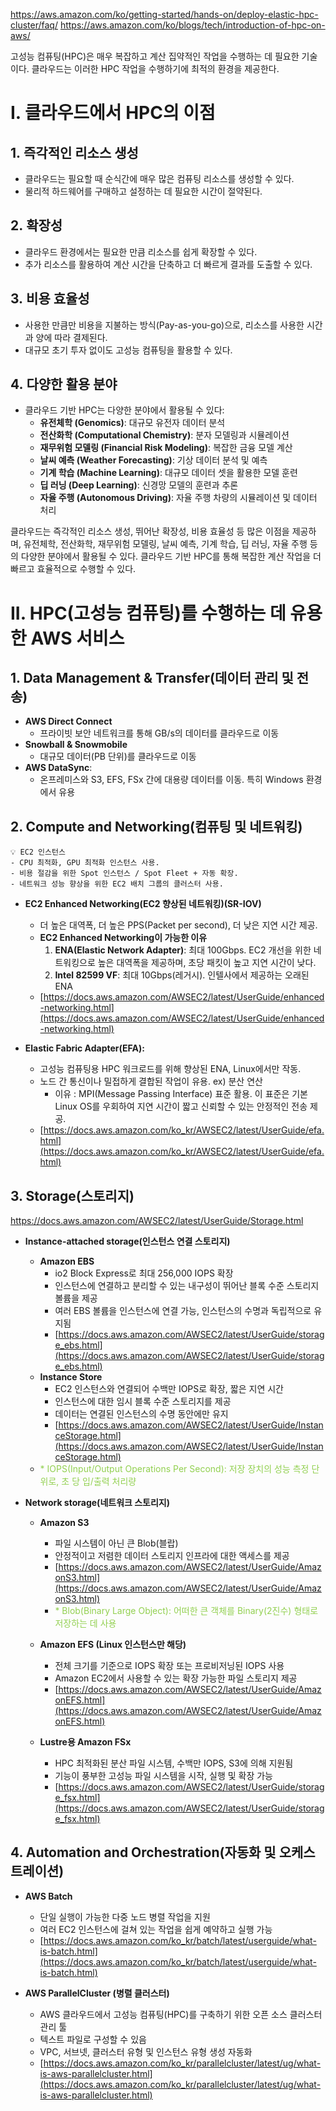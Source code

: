 
https://aws.amazon.com/ko/getting-started/hands-on/deploy-elastic-hpc-cluster/faq/
https://aws.amazon.com/ko/blogs/tech/introduction-of-hpc-on-aws/

고성능 컴퓨팅(HPC)은 매우 복잡하고 계산 집약적인 작업을 수행하는 데 필요한 기술이다. 클라우드는 이러한 HPC 작업을 수행하기에 최적의 환경을 제공한다. 

# I. 클라우드에서 HPC의 이점

## 1. **즉각적인 리소스 생성**

- 클라우드는 필요할 때 순식간에 매우 많은 컴퓨팅 리소스를 생성할 수 있다.
- 물리적 하드웨어를 구매하고 설정하는 데 필요한 시간이 절약된다.

## 2. **확장성**

- 클라우드 환경에서는 필요한 만큼 리소스를 쉽게 확장할 수 있다.
- 추가 리소스를 활용하여 계산 시간을 단축하고 더 빠르게 결과를 도출할 수 있다.

## 3. **비용 효율성**

- 사용한 만큼만 비용을 지불하는 방식(Pay-as-you-go)으로, 리소스를 사용한 시간과 양에 따라 결제된다.
- 대규모 초기 투자 없이도 고성능 컴퓨팅을 활용할 수 있다.

## 4. **다양한 활용 분야**

- 클라우드 기반 HPC는 다양한 분야에서 활용될 수 있다:
    - **유전체학 (Genomics)**: 대규모 유전자 데이터 분석
    - **전산화학 (Computational Chemistry)**: 분자 모델링과 시뮬레이션
    - **재무위험 모델링 (Financial Risk Modeling)**: 복잡한 금융 모델 계산
    - **날씨 예측 (Weather Forecasting)**: 기상 데이터 분석 및 예측
    - **기계 학습 (Machine Learning)**: 대규모 데이터 셋을 활용한 모델 훈련
    - **딥 러닝 (Deep Learning)**: 신경망 모델의 훈련과 추론
    - **자율 주행 (Autonomous Driving)**: 자율 주행 차량의 시뮬레이션 및 데이터 처리

클라우드는 즉각적인 리소스 생성, 뛰어난 확장성, 비용 효율성 등 많은 이점을 제공하며, 유전체학, 전산화학, 재무위험 모델링, 날씨 예측, 기계 학습, 딥 러닝, 자율 주행 등의 다양한 분야에서 활용될 수 있다. 클라우드 기반 HPC를 통해 복잡한 계산 작업을 더 빠르고 효율적으로 수행할 수 있다.

# II. HPC(고성능 컴퓨팅)를 수행하는 데 유용한 AWS 서비스

## 1. Data Management & Transfer(데이터 관리 및 전송)

- **AWS Direct Connect**
    - 프라이빗 보안 네트워크를 통해 GB/s의 데이터를 클라우드로 이동
- **Snowball & Snowmobile**
    - 대규모 데이터(PB 단위)를 클라우드로 이동
- **AWS DataSync**:
    - 온프레미스와 S3, EFS, FSx 간에 대용량 데이터를 이동. 특히 Windows 환경에서 유용

## 2. Compute and Networking(컴퓨팅 및 네트워킹)


```
💡 EC2 인스턴스
- CPU 최적화, GPU 최적화 인스턴스 사용.
- 비용 절감을 위한 Spot 인스턴스 / Spot Fleet + 자동 확장.
- 네트워크 성능 향상을 위한 EC2 배치 그룹의 클러스터 사용. 
```

    
- **EC2 Enhanced Networking(EC2 향상된 네트워킹)(SR-IOV)**
    - 더 높은 대역폭, 더 높은 PPS(Packet per second), 더 낮은 지연 시간 제공.
    - **EC2 Enhanced Networking이 가능한 이유**
        1. **ENA(Elastic Network Adapter)**: 최대 100Gbps. EC2 개선을 위한 네트워킹으로 높은 대역폭을 제공하며, 초당 패킷이 높고 지연 시간이 낮다.
        2. **Intel 82599 VF**: 최대 10Gbps(레거시). 인텔사에서 제공하는 오래된 ENA
    - [https://docs.aws.amazon.com/AWSEC2/latest/UserGuide/enhanced-networking.html](https://docs.aws.amazon.com/AWSEC2/latest/UserGuide/enhanced-networking.html)
    
- **Elastic Fabric Adapter(EFA):**
    - 고성능 컴퓨팅용 HPC 워크로드를 위해 향상된 ENA, Linux에서만 작동.
    - 노드 간 통신이나 밀접하게 결합된 작업이 유용. ex) 분산 연산
        - 이유 : MPI(Message Passing Interface) 표준 활용. 이 표준은 기본 Linux OS를 우회하여 지연 시간이 짧고 신뢰할 수 있는 안정적인 전송 제공.
    - [https://docs.aws.amazon.com/ko_kr/AWSEC2/latest/UserGuide/efa.html](https://docs.aws.amazon.com/ko_kr/AWSEC2/latest/UserGuide/efa.html)

## 3. Storage(스토리지)
https://docs.aws.amazon.com/AWSEC2/latest/UserGuide/Storage.html

- **Instance-attached storage(인스턴스 연결 스토리지)**
    - **Amazon EBS**
        - io2 Block Express로 최대 256,000 IOPS 확장
        - 인스턴스에 연결하고 분리할 수 있는 내구성이 뛰어난 블록 수준 스토리지 볼륨을 제공
        - 여러 EBS 볼륨을 인스턴스에 연결 가능, 인스턴스의 수명과 독립적으로 유지됨
        - [https://docs.aws.amazon.com/AWSEC2/latest/UserGuide/storage_ebs.html](https://docs.aws.amazon.com/AWSEC2/latest/UserGuide/storage_ebs.html)
    - **Instance Store**
        - EC2 인스턴스와 연결되어 수백만 IOPS로 확장, 짧은 지연 시간
        - 인스턴스에 대한 임시 블록 수준 스토리지를 제공
        - 데이터는 연결된 인스턴스의 수명 동안에만 유지
        - [https://docs.aws.amazon.com/AWSEC2/latest/UserGuide/InstanceStorage.html](https://docs.aws.amazon.com/AWSEC2/latest/UserGuide/InstanceStorage.html)
	- <font color="#92d050">* IOPS(Input/Output Operations Per Second): 저장 장치의 성능 측정 단위로, 초 당 입/출력 처리량</font>
    
- **Network storage(네트워크 스토리지)**
    - **Amazon S3**
        - 파일 시스템이 아닌 큰 Blob(블랍)
        - 안정적이고 저렴한 데이터 스토리지 인프라에 대한 액세스를 제공
        - [https://docs.aws.amazon.com/AWSEC2/latest/UserGuide/AmazonS3.html](https://docs.aws.amazon.com/AWSEC2/latest/UserGuide/AmazonS3.html)
        - <font color="#92d050">* Blob(Binary Large Object): 어떠한 큰 객체를 Binary(2진수) 형태로 저장하는 데 사용</font>
        
    - **Amazon EFS (Linux 인스턴스만 해당)**
        - 전체 크기를 기준으로 IOPS 확장 또는 프로비저닝된 IOPS 사용
        - Amazon EC2에서 사용할 수 있는 확장 가능한 파일 스토리지 제공
        - [https://docs.aws.amazon.com/AWSEC2/latest/UserGuide/AmazonEFS.html](https://docs.aws.amazon.com/AWSEC2/latest/UserGuide/AmazonEFS.html)
    - **Lustre용 Amazon FSx**
        - HPC 최적화된 분산 파일 시스템, 수백만 IOPS, S3에 의해 지원됨
        - 기능이 풍부한 고성능 파일 시스템을 시작, 실행 및 확장 가능
        - [https://docs.aws.amazon.com/AWSEC2/latest/UserGuide/storage_fsx.html](https://docs.aws.amazon.com/AWSEC2/latest/UserGuide/storage_fsx.html)

## 4. Automation and Orchestration(자동화 및 오케스트레이션)

- **AWS Batch**
    
    - 단일 실행이 가능한 다중 노드 병렬 작업을 지원
    - 여러 EC2 인스턴스에 걸쳐 있는 작업을 쉽게 예약하고 실행 가능
    - [https://docs.aws.amazon.com/ko_kr/batch/latest/userguide/what-is-batch.html](https://docs.aws.amazon.com/ko_kr/batch/latest/userguide/what-is-batch.html)

- **AWS ParallelCluster (병렬 클러스터)**
    - AWS 클라우드에서 고성능 컴퓨팅(HPC)를 구축하기 위한 오픈 소스 클러스터 관리 툴
    - 텍스트 파일로 구성할 수 있음
    - VPC, 서브넷, 클러스터 유형 및 인스턴스 유형 생성 자동화
    - [https://docs.aws.amazon.com/ko_kr/parallelcluster/latest/ug/what-is-aws-parallelcluster.html](https://docs.aws.amazon.com/ko_kr/parallelcluster/latest/ug/what-is-aws-parallelcluster.html)